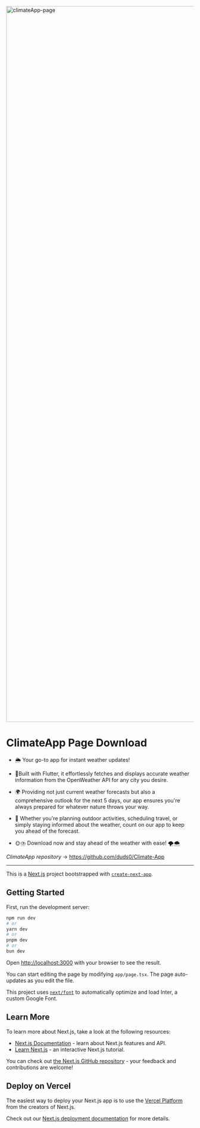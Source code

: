 <img width="1920" alt="climateApp-page" src="https://github.com/duds0/climate-app-web/assets/121513090/18f5c32c-c091-4842-bcbe-f57d3f97285d">

# ClimateApp Page Download

- 🌦️ Your go-to app for instant weather updates!

- 📱Built with Flutter, it effortlessly fetches and displays accurate weather information from the OpenWeather API for any city you desire.

- 🌍 Providing not just current weather forecasts but also a comprehensive outlook for the next 5 days, our app ensures you're always prepared for whatever nature throws your way.

- 📅 Whether you're planning outdoor activities, scheduling travel, or simply staying informed about the weather, count on our app to keep you ahead of the forecast.

- 🌞⛈️ Download now and stay ahead of the weather with ease! 🌪️🌨️
  
*ClimateApp repository* -> https://github.com/duds0/Climate-App

---

This is a [Next.js](https://nextjs.org/) project bootstrapped with [`create-next-app`](https://github.com/vercel/next.js/tree/canary/packages/create-next-app).

## Getting Started

First, run the development server:

```bash
npm run dev
# or
yarn dev
# or
pnpm dev
# or
bun dev
```

Open [http://localhost:3000](http://localhost:3000) with your browser to see the result.

You can start editing the page by modifying `app/page.tsx`. The page auto-updates as you edit the file.

This project uses [`next/font`](https://nextjs.org/docs/basic-features/font-optimization) to automatically optimize and load Inter, a custom Google Font.

## Learn More

To learn more about Next.js, take a look at the following resources:

- [Next.js Documentation](https://nextjs.org/docs) - learn about Next.js features and API.
- [Learn Next.js](https://nextjs.org/learn) - an interactive Next.js tutorial.

You can check out [the Next.js GitHub repository](https://github.com/vercel/next.js/) - your feedback and contributions are welcome!

## Deploy on Vercel

The easiest way to deploy your Next.js app is to use the [Vercel Platform](https://vercel.com/new?utm_medium=default-template&filter=next.js&utm_source=create-next-app&utm_campaign=create-next-app-readme) from the creators of Next.js.

Check out our [Next.js deployment documentation](https://nextjs.org/docs/deployment) for more details.
